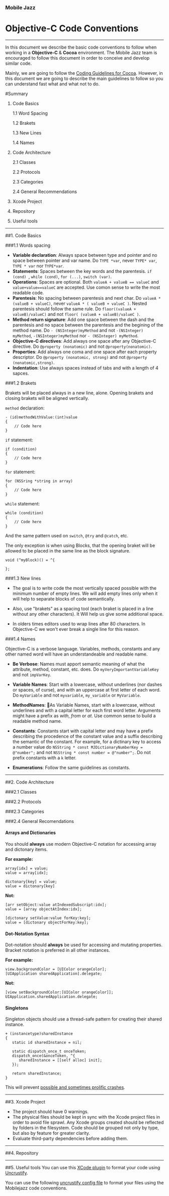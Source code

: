 ### Mobile Jazz 
# Objective-C Code Conventions
---
In this document we describe the basic code conventions to follow when working in a **Objective-C** & **Cocoa** environment. The Mobile Jazz team is encouraged to follow this document in order to conceive and develop similar code.

Mainly, we are going to follow the [Coding Guidelines for Cocoa](https://developer.apple.com/library/mac/documentation/Cocoa/Conceptual/CodingGuidelines/CodingGuidelines.html#//apple_ref/doc/uid/10000146-SW1). However, in this document we are going to describe the main guidelines to follow so you can understand fast what and what not to do.

#Summary
1. Code Basics

	1.1 Word Spacing
	
	1.2 Brakets
	
	1.3 New Lines
	
	1.4 Names
	
2. Code Architecture

	2.1 Classes
	
	2.2 Protocols
	
	2.3 Categories
	
	2.4 General Recommendations

3. Xcode Project

4. Repository

5. Useful tools

---
##1. Code Basics

###1.1 Words spacing


- **Variable declaration**: Always space between type and pointer and no space between pointer and var name. Do `TYPE *var`, never `TYPE* var`, `TYPE * var` nor `TYPE*var`.
- **Statements**: Spaces between the key words and the parentesis. `if (cond) `, `while (cond)`, `for (...)`, `switch (var)`.
- **Operations**: Spaces are optional. Both `valueA + valueB == valueC` and `value+value==valueC` are accepted. Use comon sense to write the most readable code. 
- **Parentesis**: No spacing between parentesis and next char. Do `valueA * (valueB + valueC)`, never `valueA * ( valueB + valueC )`. Nested parentesis should follow the same rule. Do `floor((valueA + valueB)/valueC)` and not `floor( (valueA + valueB)/valueC )`.
- **Method return signature**: Add one space between the dash and the parentesis and no space between the parentesis and the begining of the method name. Do `- (NSInteger)myMethod` and not `-(NSInteger) myMethod`, `-(NSInteger)myMethod` nor `- (NSInteger) myMethod`.
- **Objective-C directives**: Add always one space after any Objective-C directive. Do `@property (nonatomic)` and not `@property(nonatomic)`.
- **Properties**: Add always one coma and one space after each property descriptor. Do `@property (nonatomic, strong)` and not `@property (nonatomic,strong)`. 
- **Indentation**: Use always spaces instead of tabs and with a length of 4 sapces.
 

###1.2 Brakets

Brakets will be placed always in a new line, alone. Opening brakets and closing brakets will be aligned vertically.

`method` declaration:

    - (id)methodWithValue:(int)value
    {
    	// Code here
    }

`if` statement:

    if (condition)
    {
    	// Code here
    }
    
`for` statement:

    for (NSSring *string in array)
    {
    	// Code here
    }
    
`while` statement:

    while (condition)
    {
    	// Code here
    }
    
And the same pattern used on `switch`, `@try` and `@catch`, etc.

The only exception is when using Blocks, that the opening braket will be allowed to be placed in the same line as the block signature.

    void (^myBlock)() = ^{
    
    };

###1.3 New lines

- The goal is to write code the most vertically spaced possible with the minimum number of empty lines. We will add empty lines only when it will help to separate blocks of code semantically.

- Also, use "brakets" as a spacing tool (each braket is placed in a line without any other characters). It Will help us give some additional space.

- In olders times editors used to wrap lines after 80 characters. In Objective-C we won't ever break a single line for this reason.

###1.4 Names

Objective-C is a verbose language. Variables, methods, constants and any other named word will have an understandeable and readable name.

- **Be Verbose**: Names must apport semantic meaning of what the attribute, method, constant, etc. does. Do `myVeryImportantVariableKey` and not `impVarKey`.

- **Variable Names**: Start with a lowercase, without underlines (nor dashes or spaces, of curse), and with an uppercase at first letter of each word. Do `myVariable` and not `myvariable`, `my_variable` or `MyVariable`.

- **MethodNames**: As Variable Names, start with a lowercase, without underlines and with a capital letter for each first word letter. Arguments might have a prefix as *with*, *from* or *at*. Use common sense to build a readable method name.

- **Constants**: Constants start with capital letter and may have a prefix describing the procedence of the constant value and a suffix describing the semantic of the constant. For example, for a dictinary key to access a number value do `NSString * const MJDictionaryNumberKey = @"number";` and not `NSString * const number = @"number";`. Do not prefix constants with a `k` letter.

- **Enumerations**: Follow the same guidelines as constants.

---
##2. Code Architecture

###2.1 Classes

###2.2 Protocols

###2.3 Categories

###2.4 General Recomendations

#### Arrays and Dictionaries

You should **always** use modern Objective-C notation for accessing array and dictonary items.

**For example:**
```objc
array[idx] = value;
value = array[idx];

dictonary[key] = value;
value = dictonary[key]
```

**Not:**
```objc
[arr setObject:value atIndexedSubscript:idx];
value = [array objectAtIndex:idx];

[dictonary setValue:value forKey:key];
value = [dictonary objectForKey:key];
```

#### Dot-Notation Syntax

Dot-notation should **always** be used for accessing and mutating properties. Bracket notation is preferred in all other instances.

**For example:**
```objc
view.backgroundColor = [UIColor orangeColor];
[UIApplication sharedApplication].delegate;
```

**Not:**
```objc
[view setBackgroundColor:[UIColor orangeColor]];
UIApplication.sharedApplication.delegate;
```

#### Singletons

Singleton objects should use a thread-safe pattern for creating their shared instance.
```objc
+ (instancetype)sharedInstance 
{
   static id sharedInstance = nil;

   static dispatch_once_t onceToken;
   dispatch_once(&onceToken, ^{
      sharedInstance = [[self alloc] init];
   });

   return sharedInstance;
}
```
This will prevent [possible and sometimes prolific crashes](http://cocoasamurai.blogspot.com/2011/04/singletons-your-doing-them-wrong.html).

---
##3. Xcode Project

* The project should have 0 warnings.
* The physical files should be kept in sync with the Xcode project files in order to avoid file sprawl. Any Xcode groups created should be reflected by folders in the filesystem. Code should be grouped not only by type, but also by feature for greater clarity.
* Evaluate third-party dependencies before adding them. 

---
##4. Repository

---
##5. Useful tools
You can use this [XCode plugin](https://github.com/benoitsan/BBUncrustifyPlugin-Xcode) to format your code using [Uncrustify](https://github.com/bengardner/uncrustify).

You can use the following [uncrustify config file](https://github.com/mobilejazz/CodeConventions/tree/master/ObjectiveC) to format your files using the Mobilejazz code conventions.

